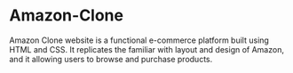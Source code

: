 # Amazon-Clone
Amazon Clone website is a functional e-commerce platform built using HTML and CSS. It replicates the familiar with layout and design of Amazon, and it allowing users to browse and purchase products.
